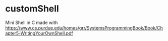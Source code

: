 # customShell
Mini Shell in C made with https://www.cs.purdue.edu/homes/grr/SystemsProgrammingBook/Book/Chapter5-WritingYourOwnShell.pdf
